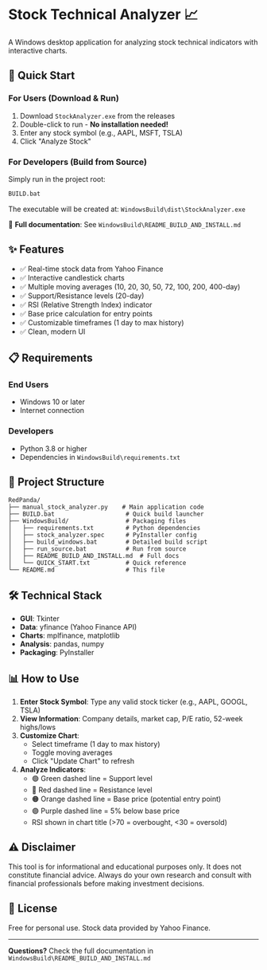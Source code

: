# Stock Technical Analyzer 📈

A Windows desktop application for analyzing stock technical indicators with interactive charts.

## 🚀 Quick Start

### For Users (Download & Run)
1. Download `StockAnalyzer.exe` from the releases
2. Double-click to run - **No installation needed!**
3. Enter any stock symbol (e.g., AAPL, MSFT, TSLA)
4. Click "Analyze Stock"

### For Developers (Build from Source)
Simply run in the project root:
```bash
BUILD.bat
```

The executable will be created at: `WindowsBuild\dist\StockAnalyzer.exe`

📖 **Full documentation**: See `WindowsBuild\README_BUILD_AND_INSTALL.md`

## ✨ Features

- ✅ Real-time stock data from Yahoo Finance
- ✅ Interactive candlestick charts
- ✅ Multiple moving averages (10, 20, 30, 50, 72, 100, 200, 400-day)
- ✅ Support/Resistance levels (20-day)
- ✅ RSI (Relative Strength Index) indicator
- ✅ Base price calculation for entry points
- ✅ Customizable timeframes (1 day to max history)
- ✅ Clean, modern UI

## 📋 Requirements

### End Users
- Windows 10 or later
- Internet connection

### Developers
- Python 3.8 or higher
- Dependencies in `WindowsBuild\requirements.txt`

## 📂 Project Structure

```
RedPanda/
├── manual_stock_analyzer.py    # Main application code
├── BUILD.bat                    # Quick build launcher
├── WindowsBuild/                # Packaging files
│   ├── requirements.txt         # Python dependencies
│   ├── stock_analyzer.spec      # PyInstaller config
│   ├── build_windows.bat        # Detailed build script
│   ├── run_source.bat           # Run from source
│   ├── README_BUILD_AND_INSTALL.md  # Full docs
│   └── QUICK_START.txt          # Quick reference
└── README.md                    # This file
```

## 🛠️ Technical Stack

- **GUI**: Tkinter
- **Data**: yfinance (Yahoo Finance API)
- **Charts**: mplfinance, matplotlib
- **Analysis**: pandas, numpy
- **Packaging**: PyInstaller

## 📊 How to Use

1. **Enter Stock Symbol**: Type any valid stock ticker (e.g., AAPL, GOOGL, TSLA)
2. **View Information**: Company details, market cap, P/E ratio, 52-week highs/lows
3. **Customize Chart**:
   - Select timeframe (1 day to max history)
   - Toggle moving averages
   - Click "Update Chart" to refresh
4. **Analyze Indicators**:
   - 🟢 Green dashed line = Support level
   - 🔴 Red dashed line = Resistance level  
   - 🟠 Orange dashed line = Base price (potential entry point)
   - 🟣 Purple dashed line = 5% below base price
   - RSI shown in chart title (>70 = overbought, <30 = oversold)

## ⚠️ Disclaimer

This tool is for informational and educational purposes only. It does not constitute financial advice. Always do your own research and consult with financial professionals before making investment decisions.

## 📜 License

Free for personal use. Stock data provided by Yahoo Finance.

---

**Questions?** Check the full documentation in `WindowsBuild\README_BUILD_AND_INSTALL.md`

